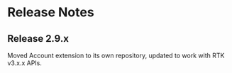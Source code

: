 # Release Notes

## Release 2.9.x

Moved Account extension to its own repository, updated to work with RTK v3.x.x APIs.
